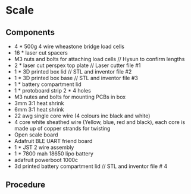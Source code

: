 # Scale
## Components

- 4 * 500g 4 wire wheastone bridge load cells
- 16 * laser cut spacers
- M3 nuts and bolts for attaching load cells // Hysun to confirm lengths
- 2 * laser cut perspex top plate // Laser cutter file #1
- 1 * 3D printed box lid // STL and inventor file #2
- 1 * 3D printed box base // STL and inventor file #3
- 1 * battery compartment lid
- 1 * protoboard strip 2 * 4 holes
- M3 nutes and bolts for mounting PCBs in box
- 3mm 3:1 heat shrink
- 6mm 3:1 heat shrink
- 22 awg single core wire (4 colours inc black and white)
- 4 core white sheathed wire (Yellow, blue, red and black), each core is made up of copper strands for twisting
- Open scale board
- Adafruit BLE UART friend board
- 1 * JST 2 wire assembly
- 1 * 7800 mah 18650 lipo battery
- adafruit powerboot 1000c 
- 3d printed battery compartment lid // STL and inventor file # 4

## Procedure


